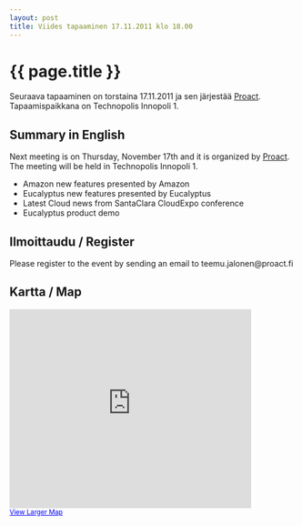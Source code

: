 ```yaml
---
layout: post
title: Viides tapaaminen 17.11.2011 klo 18.00
---
```


{{ page.title }}
================

Seuraava tapaaminen on torstaina 17.11.2011 ja sen järjestää <a
href="http://www.proact.fi" target="_blank">Proact</a>.  Tapaamispaikkana on
Technopolis Innopoli 1.

<h2>Summary in English</h2>
Next meeting is on Thursday, November 17th and it is organized by <a href="http://www.proact.fi" target="_blank">Proact</a>. The meeting will be held in Technopolis Innopoli 1.

<ul>
	<li>Amazon new features presented by Amazon</li>
	<li>Eucalyptus new features presented by Eucalyptus</li>
	<li>Latest Cloud news from SantaClara CloudExpo conference</li>
	<li>Eucalyptus product demo</li>
</ul>

<h2>Ilmoittaudu / Register</h2>

<p>Please register to the event by sending an email to teemu.jalonen@proact.fi</p>

<h2>Kartta / Map</h2>

<iframe width="425" height="350" frameborder="0" scrolling="no" marginheight="0" marginwidth="0" src="http://maps.google.com/maps?q=Tekniikantie+12,+Espoo,+Suomi&amp;sll=60.184367,24.815507&amp;hl=en&amp;sspn=0.006295,0.006295&amp;ie=UTF8&amp;hq=&amp;hnear=Tekniikantie+12,+02150+Espoo,+Tapiola,+Finland&amp;t=m&amp;vpsrc=6&amp;ll=60.189159,24.814768&amp;spn=0.014934,0.036478&amp;z=14&amp;iwloc=A&amp;output=embed"></iframe><br /><small><a href="http://maps.google.com/maps?q=Tekniikantie+12,+Espoo,+Suomi&amp;sll=60.184367,24.815507&amp;hl=en&amp;sspn=0.006295,0.006295&amp;ie=UTF8&amp;hq=&amp;hnear=Tekniikantie+12,+02150+Espoo,+Tapiola,+Finland&amp;t=m&amp;vpsrc=6&amp;ll=60.189159,24.814768&amp;spn=0.014934,0.036478&amp;z=14&amp;iwloc=A&amp;source=embed" style="color:#0000FF;text-align:left">View Larger Map</a></small>